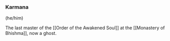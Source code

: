 ### Karmana
(he/him)

The last master of the [[Order of the Awakened Soul]] at the [[Monastery of Bhishma]], now a ghost. 